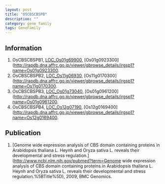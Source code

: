 ```yaml
---
layout: post
title: "OSCBSCBSPB"
description: ""
category: gene family
tags: GeneFamily
---
```


## Information
1. OsCBSCBSPB1, [LOC_Os01g69900](http://rice.plantbiology.msu.edu/cgi-bin/ORF_infopage.cgi?orf=LOC_Os01g69900), [Os01g0923300](http://rapdb.dna.affrc.go.jp/viewer/gbrowse_details/irgsp1?name=Os01g0923300.
2. OsCBSCBSPB2, [LOC_Os11g06930](http://rice.plantbiology.msu.edu/cgi-bin/ORF_infopage.cgi?orf=LOC_Os11g06930), [Os11g0170300](http://rapdb.dna.affrc.go.jp/viewer/gbrowse_details/irgsp1?name=Os11g0170300.
3. OsCBSCBSPB3, [LOC_Os01g73040](http://rice.plantbiology.msu.edu/cgi-bin/ORF_infopage.cgi?orf=LOC_Os01g73040), [Os01g0961200](http://rapdb.dna.affrc.go.jp/viewer/gbrowse_details/irgsp1?name=Os01g0961200.
4. OsCBSCBSPB4, [LOC_Os12g07190](http://rice.plantbiology.msu.edu/cgi-bin/ORF_infopage.cgi?orf=LOC_Os12g07190), [Os12g0169400](http://rapdb.dna.affrc.go.jp/viewer/gbrowse_details/irgsp1?name=Os12g0169400.

## Publication
1. [Genome wide expression analysis of CBS domain containing proteins in Arabidopsis thaliana L. Heynh and Oryza sativa L. reveals their developmental and stress regulation.](http://www.ncbi.nlm.nih.gov/pubmed?term=Genome wide expression analysis of CBS domain containing proteins in Arabidopsis thaliana L. Heynh and Oryza sativa L. reveals their developmental and stress regulation.%5BTitle%5D), 2009, BMC Genomics.


